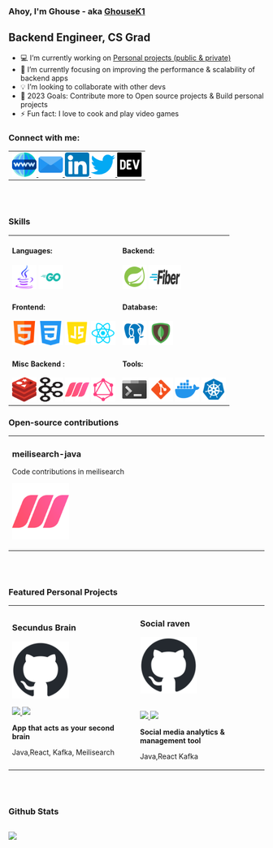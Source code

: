 ### Ahoy, I'm Ghouse - aka [GhouseK1][website]

## Backend Engineer, CS Grad

- :computer: I’m currently working on [Personal projects (public & private)][gitprojects]
- :blue_book: I’m currently focusing on improving the performance & scalability of backend apps
- :bulb: I’m looking to collaborate with other devs
- :dart: 2023 Goals: Contribute more to Open source projects & Build personal projects
- ⚡ Fun fact: I love to cook and play video games

### Connect with me:
<div align="left">
<table>
<tr>
<td >
<a href="https://ghousek1.com" target="_blank">
 <img src="./assets/icons/website.png" style=" height:3rem; width:3rem;">
</a>
<a href="mailto:ghousek1@outlook.com" target="_blank">
 <img src="./assets/icons/email.png" style=" height:3rem; width:3rem;">
</a>
<a href="https://linkedin.com/in/ghousek1" target="_blank">
 <img src="./assets/icons/linkedin.png" style=" height:3rem; width:3rem;">
</a>
<a href="https://twitter.com/ghousek1ofcl" target="_blank">
 <img src="./assets/icons/twitter.png" style=" height:3rem; width:3rem;">
</a>
<a href="https://dev.to/ghousek1" target="_blank">
 <img src="./assets/icons/devto.png" style=" height:3rem; width:3rem;">
</a>
</td>
</tr>                                                                
</table> 

<br>
<br>

### Skills
<div align="left" style="">
<table>
<tr>
<td width="50%">
<h4 align="left">Languages: </h4>
<div class="languages" align="left">
 <img  src="./assets/icons/java.png" style=" height:3rem; width:3rem;" />
 <img  src="./assets/icons/golang.png" style=" height:3rem; width:3rem;" />
</div>
</td>
<td width="50%">
<h4 align="left">Backend: </h4>
<div class="backend" align="left">
<img src="./assets/icons/spring.png" style=" height:3rem; width:3rem;" />
<img src="./assets/icons/go-fiber.png" style=" height:3rem; width:4rem;" />
</div>
</td>
</tr> 
<tr>
<td width="50%">
<h4 align="left">Frontend: </h4>
<div class="frontend" align="left">
 <img src="./assets/icons/html.png" style=" height:3rem; width:3rem;" />
 <img src="./assets/icons/css.png" style=" height:3rem; width:3rem;" />
 <img src="./assets/icons/javascript.png" style=" height:3rem; width:3rem;" />
 <img src="./assets/icons/reactjs.png" style=" height:3rem; width:3rem;" />
</div>
</td>
<td width="50%">
<h4 align="left">Database:</h4>
<div class="database" align="left">
 <img src="./assets/icons/postgresql.png" style=" height:3rem; width:3rem;" />
 <img src="./assets/icons/mongodb.png" style=" height:3rem; width:3rem;" />
</div>
</td>
</tr>  
<tr>
<td width="50%">
<h4 align="left">Misc Backend : </h4>
<div class="misc-backend" align="left">
 <img src="./assets/icons/redis.png" style=" height:3rem; width:3rem;" />
 <img src="./assets/icons/kafka.png" style=" height:3rem; width:3rem;" />
 <img src="./assets/icons/meilisearch.png" style=" height:3rem; width:3rem;" />
 <img src="./assets/icons/graphql.png" style=" height:3rem; width:3rem;" />
</div>
</td>
<td width="50%">
<h4 align="left">Tools:</h4>
<div class="misc-tools" align="left">
 <img src="./assets/icons/terminal.png" style=" height:3rem; width:3rem;" />
 <img src="./assets/icons/git.png" style=" height:3rem; width:3rem;" />
 <img src="./assets/icons/docker.png" style=" height:3rem; width:3rem;" />
 <img src="./assets/icons/kubernetes.png" style=" height:3rem; width:3rem;" />
</div>
</td>
</tr>                                                               
</table> 

### Open-source contributions
<div align="left">
<table>
<tr>
<td width="33%">
<h3 align="left">meilisearch-java</h3>
<div align="left">
<p> Code contributions in meilisearch </p>
<a href="https://github.com/meilisearch/meilisearch-java" target="_blank">
<img src="./assets/icons/meilisearch.png" style="width: 7rem;"></a>
<p>
</p>
</div>
</td>

</tr>                                                                
</table> 

<br>
<br>

### Featured Personal Projects
<div align="left">
<table>
<tr>
<td width="33%">
<h3 align="left">Secundus Brain</h3>
<div align="left">
<a href="https://github.com/ghousek1/secundusbrain" target="_blank">
<img src="./assets/icons/github.png" style="width: 7rem;"></a>
<p>
<a href="https://github.com/ghousek1/secundusbrain" target="_blank">
<img src="https://img.shields.io/badge/CODE-ff9?style=for-the-badge&logo=github&logoColor=black">
</a>
<a href="https://github.com/ghousek1/secundusbrain" target="_blank">
<img src="https://img.shields.io/badge/-website-green?style=for-the-badge&color=d1ed58">
</a>
</p>
<p><strong>App that acts as your second brain</strong></p>
<p>Java,React, Kafka, Meilisearch</p>
</div>
</td>


<td width="33%">                                                                                     
<h3 align="left">Social raven</h3>
<div align="left">
<a href="https://github.com/ghousek1/secundusbrain" target="_blank"><img src="./assets/icons/github.png" style="width: 7rem;"></a>
<br>
<br>
<p>
<a href="https://github.com/ghousek1/secundusbrain" target="_blank">
<img src="https://img.shields.io/badge/CODE-ff9?style=for-the-badge&logo=github&logoColor=black"">
</a>
<a href="https://github.com/ghousek1/secundusbrain" target="_blank">
<img src="https://img.shields.io/badge/-website-green?style=for-the-badge&color=d1ed58">
</a>
</p>
<p><strong>Social media analytics & management tool</strong> </p>
<p>Java,React Kafka</p>
</div>
</td>
</tr>                                                                
</table>   

<br>
<br>

### Github Stats

 <div id="stats" width="100%" style="display: flex; align:left;">
  <div width="100%" align="left" style="flex: 1;">
   
   [<img src="https://github-readme-stats.vercel.app/api?username=ghousek1&theme=highcontrast&show_icons=true&hide_border=true">][github]
   
  </div>
 
 </div>

[email]: mailto:ghousek1@outlook.com
[website]: https://ghousek1.com
[linkedin]: https://linkedin.com/in/ghousek1
[twitter]: https://twitter.com/ghousek1ofcl
[reddit]: https://reddit.com/u/ghousek1
[devto]: https://dev.to/ghousek1
[github]: https://github.com/ghousek1?tab=repositories
[gitprojects]: https://github.com/ghousek1?tab=repositories
[meilisearch]: https://github.com/meilisearch/meilisearch-java
[secundusbrain]: https://github.com/ghousek1/secundusbrain
[socialraven]: https://github.com/ghousek1/socialraven
                                                                              
</div>                                                                                    